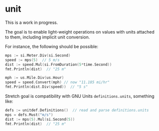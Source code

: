 # unit

This is a work in progress.

The goal is to enable light-weight operations on values with units attached to them, including implicit unit conversion.

For instance, the following should be possible:

```go
mps := si.Meter.Div(si.Second)
speed := mps(5)  // 5 m/s
dist := speed.Mul(si.FromDuration(5*time.Second))
fmt.Println(dist)  // "25 m"

mph := us.Mile.Div(us.Hour)
speed = speed.Convert(mph) // now "11.185 mi/hr"
fmt.Println(dist.Div(speed))  // "5 s"
```

Stretch goal is compatibility with GNU Units `definitions.units`, something like:

```go
defs := unitdef.Definitions()  // read and parse definitions.units
mps = defs.Must("m/s")
dist := mps(5).Mul(si.Second(5))
fmt.Println(dist)  // "25 m"
```
